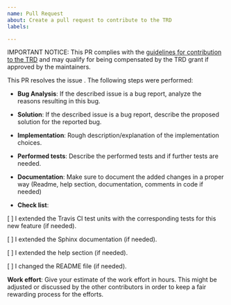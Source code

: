 ```yaml
---
name: Pull Request
about: Create a pull request to contribute to the TRD
labels: 

---
```

IMPORTANT NOTICE: This PR complies with the [guidelines for contribution to the TRD](https://tezos-reward-distributor-organization.github.io/tezos-reward-distributor/contributers.html) and may qualify for being compensated by the TRD grant if approved by the maintainers.

This PR resolves the issue <issue ID>. The following steps were performed:

* **Bug Analysis**: If the described issue is a bug report, analyze the reasons resulting in this bug. 

* **Solution**: If the described issue is a bug report, describe the proposed solution for the reported bug.

* **Implementation**: Rough description/explanation of the implementation choices.

* **Performed tests**: Describe the performed tests and if further tests are needed.

* **Documentation**: Make sure to document the added changes in a proper way (Readme, help section, documentation, comments in code if needed)

* **Check list**: 

[ ] I extended the Travis CI test units with the corresponding tests for this new feature (if needed). 

[ ] I extended the Sphinx documentation (if needed).

[ ] I extended the help section (if needed).

[ ] I changed the README file (if needed).

**Work effort**: Give your estimate of the work effort in hours. This might be adjusted or discussed by the other contributors in order to keep a fair rewarding process for the efforts.